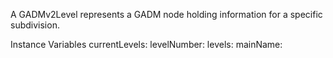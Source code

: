 A GADMv2Level represents a GADM node holding information for a specific subdivision.

Instance Variables
	currentLevels:		<Object>
	levelNumber:		<Object>
	levels:		<Object>
	mainName:		<Object>
	names:		<Object>
	typeName:		<Object>

currentLevels
	- xxxxx

levelNumber
	- xxxxx

levels
	- xxxxx

mainName
	- xxxxx

names
	- xxxxx

typeName
	- xxxxx
